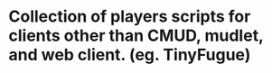 # Collection of players scripts for clients other than CMUD, mudlet, and web client. (eg. TinyFugue)
